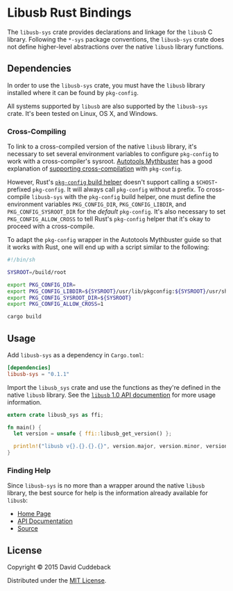 # Libusb Rust Bindings

The `libusb-sys` crate provides declarations and linkage for the `libusb` C library. Following the
`*-sys` package conventions, the `libusb-sys` crate does not define higher-level abstractions over
the native `libusb` library functions.

## Dependencies
In order to use the `libusb-sys` crate, you must have the `libusb` library installed where it can be
found by `pkg-config`.

All systems supported by `libusb` are also supported by the `libusb-sys` crate. It's been tested on
Linux, OS X, and Windows.

### Cross-Compiling
To link to a cross-compiled version of the native `libusb` library, it's necessary to set several
environment variables to configure `pkg-config` to work with a cross-compiler's sysroot. [Autotools
Mythbuster](https://autotools.io/) has a good explanation of [supporting
cross-compilation](https://autotools.io/pkgconfig/cross-compiling.html) with `pkg-config`.

However, Rust's [`pkg-config` build helper](https://github.com/alexcrichton/pkg-config-rs) doesn't
support calling a `$CHOST`-prefixed `pkg-config`. It will always call `pkg-config` without a prefix.
To cross-compile `libusb-sys` with the `pkg-config` build helper, one must define the environment
variables `PKG_CONFIG_DIR`, `PKG_CONFIG_LIBDIR`, and `PKG_CONFIG_SYSROOT_DIR` for the *default*
`pkg-config`. It's also necessary to set `PKG_CONFIG_ALLOW_CROSS` to tell Rust's `pkg-config` helper
that it's okay to proceed with a cross-compile.

To adapt the `pkg-config` wrapper in the Autotools Mythbuster guide so that it works with Rust, one
will end up with a script similar to the following:

```sh
#!/bin/sh

SYSROOT=/build/root

export PKG_CONFIG_DIR=
export PKG_CONFIG_LIBDIR=${SYSROOT}/usr/lib/pkgconfig:${SYSROOT}/usr/share/pkgconfig
export PKG_CONFIG_SYSROOT_DIR=${SYSROOT}
export PKG_CONFIG_ALLOW_CROSS=1

cargo build
```

## Usage
Add `libusb-sys` as a dependency in `Cargo.toml`:

```toml
[dependencies]
libusb-sys = "0.1.1"
```

Import the `libusb_sys` crate and use the functions as they're defined in the native `libusb`
library. See the [`libusb` 1.0 API documention](http://libusb.sourceforge.net/api-1.0/) for more
usage information.

```rust
extern crate libusb_sys as ffi;

fn main() {
  let version = unsafe { ffi::libusb_get_version() };

  println!("libusb v{}.{}.{}.{}", version.major, version.minor, version.mirco, version.nano);
}
```

### Finding Help
Since `libusb-sys` is no more than a wrapper around the native `libusb` library, the best source for
help is the information already available for `libusb`:

* [Home Page](http://libusb.info/)
* [API Documentation](http://libusb.sourceforge.net/api-1.0/)
* [Source](https://github.com/libusb/libusb)


## License
Copyright © 2015 David Cuddeback

Distributed under the [MIT License](LICENSE).

